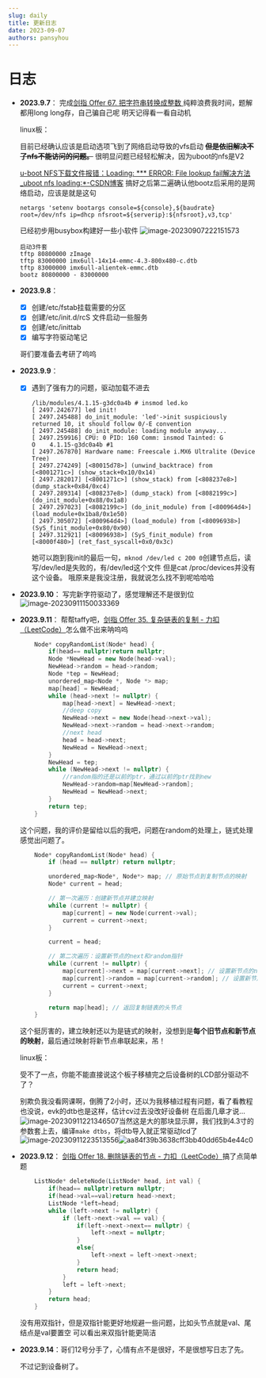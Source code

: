 ```yaml
---
slug: daily
title: 更新日志
date: 2023-09-07
authors: pansyhou
---
```




<!-- truncate -->

# 日志

- **2023.9.7**：
  完成[剑指 Offer 67. 把字符串转换成整数 ](https://leetcode.cn/problems/ba-zi-fu-chuan-zhuan-huan-cheng-zheng-shu-lcof/solutions/1398809/ba-zi-fu-chuan-zhuan-huan-cheng-zheng-sh-epeo/)纯粹浪费我时间，题解都用long long存，自己骗自己呢
  明天记得看一看自动机
  
  linux板：
  
  目前已经确认应该是启动选项飞到了网络启动导致的vfs启动
  ~~**但是依旧解决不了nfs不能访问的问题。**~~
  很明显问题已经轻松解决，因为uboot的nfs是V2
  
  [u-boot NFS下载文件报错：Loading: *** ERROR: File lookup fail解决方法_uboot nfs loading:*-CSDN博客](https://blog.csdn.net/polaris_zgx/article/details/103571725)
  搞好之后第二遍确认他bootz后采用的是网络启动，应该是就是这句
  
  ```
  netargs 'setenv bootargs console=${console},${baudrate} root=/dev/nfs ip=dhcp nfsroot=${serverip}:${nfsroot},v3,tcp'
  ```
  
  已经初步用busybox构建好一些小软件
  ![image-20230907222151573](https://pic.imgdb.cn/item/64f9dc86661c6c8e5467f35d)
  
  ```
  启动3件套
  tftp 80800000 zImage
  tftp 83000000 imx6ull-14x14-emmc-4.3-800x480-c.dtb
  tftp 83000000 imx6ull-alientek-emmc.dtb
  bootz 80800000 - 83000000
  ```
  
- **2023.9.8**：

  - [x] 创建/etc/fstab挂载需要的分区
  - [x] 创建/etc/init.d/rcS 文件启动一些服务
  - [x] 创建/etc/inittab
  - [x] 编写字符驱动笔记
  
  哥们要准备去考研了呜呜
  
- **2023.9.9**：

  - [x] 遇到了强有力的问题，驱动加载不进去

    ```
    /lib/modules/4.1.15-g3dc0a4b # insmod led.ko
    [ 2497.242677] led init!
    [ 2497.245488] do_init_module: 'led'->init suspiciously returned 10, it should follow 0/-E convention
    [ 2497.245488] do_init_module: loading module anyway...
    [ 2497.259916] CPU: 0 PID: 160 Comm: insmod Tainted: G           O    4.1.15-g3dc0a4b #1
    [ 2497.267870] Hardware name: Freescale i.MX6 Ultralite (Device Tree)
    [ 2497.274249] [<80015d78>] (unwind_backtrace) from [<8001271c>] (show_stack+0x10/0x14)
    [ 2497.282017] [<8001271c>] (show_stack) from [<808237e8>] (dump_stack+0x84/0xc4)
    [ 2497.289314] [<808237e8>] (dump_stack) from [<8082199c>] (do_init_module+0x88/0x1a8)
    [ 2497.297023] [<8082199c>] (do_init_module) from [<800964d4>] (load_module+0x1ba8/0x1e50)
    [ 2497.305072] [<800964d4>] (load_module) from [<80096938>] (SyS_finit_module+0x80/0x90)
    [ 2497.312921] [<80096938>] (SyS_finit_module) from [<8000f480>] (ret_fast_syscall+0x0/0x3c)
    ```

    她可以跑到我init的最后一句，`mknod /dev/led c 200 0`创建节点后，读写/dev/led是失败的，有/dev/led这个文件
    但是cat /proc/devices并没有这个设备。
    哦原来是我没注册，我就说怎么找不到呢哈哈哈

- **2023.9.10**：
  写完新字符驱动了，感觉理解还不是很到位
  ![image-20230911150033369](https://pic.imgdb.cn/item/64febb19661c6c8e54718ea0)

- **2023.9.11**：
  帮帮taffy吧，[剑指 Offer 35. 复杂链表的复制 - 力扣（LeetCode）](https://leetcode.cn/problems/fu-za-lian-biao-de-fu-zhi-lcof/description/?envType=study-plan-v2&envId=coding-interviews)怎么做不出来呐呜呜

  ```c++
      Node* copyRandomList(Node* head) {
          if(head== nullptr)return nullptr;
          Node *NewHead = new Node(head->val);
          NewHead->random = head->random;
          Node *tep = NewHead;
          unordered_map<Node *, Node *> map;
          map[head] = NewHead;
          while (head->next != nullptr) {
              map[head->next] = NewHead->next;
              //deep copy
              NewHead->next = new Node(head->next->val);
              NewHead->next->random = head->next->random;
              //next head
              head = head->next;
              NewHead = NewHead->next;
          }
          NewHead = tep;
          while (NewHead->next != nullptr) {
              //random指的还是以前的ptr，通过以前的ptr找到new
              NewHead->random=map[NewHead->random];
              NewHead = NewHead->next;
          }
          return tep;
      }
  ```

  这个问题，我的评价是留给以后的我吧，问题在random的处理上，链式处理感觉出问题了。

  ```c++
      Node* copyRandomList(Node* head) {
          if (head == nullptr) return nullptr;
  
          unordered_map<Node*, Node*> map; // 原始节点到复制节点的映射
          Node* current = head;
  
          // 第一次遍历：创建新节点并建立映射
          while (current != nullptr) {
              map[current] = new Node(current->val);
              current = current->next;
          }
  
          current = head;
  
          // 第二次遍历：设置新节点的next和random指针
          while (current != nullptr) {
              map[current]->next = map[current->next]; // 设置新节点的next
              map[current]->random = map[current->random]; // 设置新节点的random
              current = current->next;
          }
  
          return map[head]; // 返回复制链表的头节点
      }
  ```

  这个挺厉害的，建立映射还以为是链式的映射，没想到是**每个旧节点和新节点的映射**，最后通过映射将新节点串联起来，吊！

  
  linux板：
  
  受不了一点，你能不能直接说这个板子移植完之后设备树的LCD部分驱动不了？
  
  别欺负我没看网课啊，倒腾了2小时，还以为我移植过程有问题，看了看教程也没说，evk的dtb也是这样，估计cv过去没改好设备树
  在后面几章才说...
  ![image-20230911221346507](https://pic.imgdb.cn/item/64ff209b661c6c8e549030b9)当然这是大的那块显示屏，我们找到4.3寸的参数套上去，编译`make dtbs`，将dtb导入就正常驱动lcd了
  ![image-20230911223513556](https://pic.imgdb.cn/item/64ff25a2661c6c8e54914949)![aa84f39b3638cff3bb40dd65b4e44c0](https://pic.imgdb.cn/item/64ff267e661c6c8e549169e4)
  
- **2023.9.12**：
  [剑指 Offer 18. 删除链表的节点 - 力扣（LeetCode）](https://leetcode.cn/problems/shan-chu-lian-biao-de-jie-dian-lcof/description/?envType=study-plan-v2&envId=coding-interviews)搞了点简单题

  ```c++
      ListNode* deleteNode(ListNode* head, int val) {
          if(head== nullptr)return nullptr;
          if(head->val==val)return head->next;
          ListNode *left=head;
          while (left->next != nullptr) {
              if (left->next->val == val) {
                  if(left->next->next== nullptr) {
                      left->next = nullptr;
                  }
                  else{
                      left->next = left->next->next;
                  }
                  return head;
              }
              left = left->next;
          }
          return head;
      }
  ```

  没有用双指针，但是双指针能更好地规避一些问题，比如头节点就是val、尾结点是val要置空
  可以看出来双指针能更简洁		
  
- **2023.9.14**：哥们12号分手了，心情有点不是很好，不是很想写日志了先。

  不过记到设备树了。



